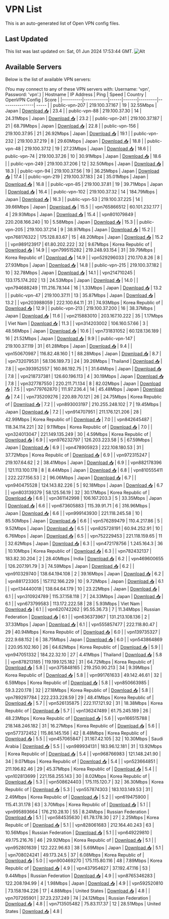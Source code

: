 # VPN List

This is an auto-generated list of Open VPN config files.

## Last Updated

This list was last updated on: Sat, 01 Jun 2024 17:53:44 GMT.
![Alt](https://repobeats.axiom.co/api/embed/186b98318ef1479477931607c1ad7d823f12451f.svg "Repobeats analytics image")

## Available Servers

Below is the list of available VPN servers:

(You may connect to any of these VPN servers with: Username: 'vpn', Password: 'vpn'.)
| Hostname | IP Address | Ping | Speed | Country | OpenVPN Config | Score |
|----------|------------|------|-------|---------|----------------| ----- |
| public-vpn-207 | 219.100.37.167 | 19 | 32.55Mbps | Japan | [Download 📥](./configs/server_0_JP.ovpn) | 23.4 |
| public-vpn-88 | 219.100.37.30 | 14 | 24.31Mbps | Japan | [Download 📥](./configs/server_1_JP.ovpn) | 23.2 |
| public-vpn-241 | 219.100.37.187 | 21 | 68.79Mbps | Japan | [Download 📥](./configs/server_2_JP.ovpn) | 22.8 |
| public-vpn-156 | 219.100.37.95 | 21 | 26.92Mbps | Japan | [Download 📥](./configs/server_3_JP.ovpn) | 19.1 |
| public-vpn-232 | 219.100.37.219 | 8 | 29.60Mbps | Japan | [Download 📥](./configs/server_4_JP.ovpn) | 18.8 |
| public-vpn-48 | 219.100.37.12 | 19 | 27.23Mbps | Japan | [Download 📥](./configs/server_5_JP.ovpn) | 18.6 |
| public-vpn-74 | 219.100.37.26 | 10 | 30.91Mbps | Japan | [Download 📥](./configs/server_6_JP.ovpn) | 18.6 |
| public-vpn-249 | 219.100.37.206 | 12 | 32.50Mbps | Japan | [Download 📥](./configs/server_7_JP.ovpn) | 18.3 |
| public-vpn-94 | 219.100.37.56 | 19 | 36.25Mbps | Japan | [Download 📥](./configs/server_8_JP.ovpn) | 17.4 |
| public-vpn-219 | 219.100.37.183 | 24 | 35.01Mbps | Japan | [Download 📥](./configs/server_9_JP.ovpn) | 16.8 |
| public-vpn-85 | 219.100.37.81 | 19 | 39.71Mbps | Japan | [Download 📥](./configs/server_10_JP.ovpn) | 16.4 |
| public-vpn-102 | 219.100.37.32 | 14 | 184.79Mbps | Japan | [Download 📥](./configs/server_11_JP.ovpn) | 16.3 |
| public-vpn-53 | 219.100.37.225 | 14 | 39.66Mbps | Japan | [Download 📥](./configs/server_12_JP.ovpn) | 15.5 |
| vpn765866512 | 60.101.232.177 | 4 | 29.93Mbps | Japan | [Download 📥](./configs/server_13_JP.ovpn) | 15.4 |
| vpn801079849 | 220.208.166.240 | 10 | 5.58Mbps | Japan | [Download 📥](./configs/server_14_JP.ovpn) | 15.3 |
| public-vpn-205 | 219.100.37.214 | 9 | 38.97Mbps | Japan | [Download 📥](./configs/server_15_JP.ovpn) | 15.2 |
| vpn768176322 | 175.128.83.67 | 15 | 48.20Mbps | Japan | [Download 📥](./configs/server_16_JP.ovpn) | 15.2 |
| vpn989123917 | 61.80.202.222 | 32 | 9.67Mbps | Korea Republic of | [Download 📥](./configs/server_17_KR.ovpn) | 14.9 |
| vpn799515282 | 219.248.93.154 | 31 | 39.79Mbps | Korea Republic of | [Download 📥](./configs/server_18_KR.ovpn) | 14.9 |
| vpn529296033 | 210.170.8.26 | 8 | 27.93Mbps | Japan | [Download 📥](./configs/server_19_JP.ovpn) | 14.8 |
| public-vpn-215 | 219.100.37.182 | 10 | 32.78Mbps | Japan | [Download 📥](./configs/server_20_JP.ovpn) | 14.1 |
| vpn214710245 | 133.175.174.202 | 13 | 24.53Mbps | Japan | [Download 📥](./configs/server_21_JP.ovpn) | 14.0 |
| vpn794688249 | 111.216.78.144 | 16 | 1.33Mbps | Japan | [Download 📥](./configs/server_22_JP.ovpn) | 13.2 |
| public-vpn-47 | 219.100.37.11 | 13 | 35.87Mbps | Japan | [Download 📥](./configs/server_23_JP.ovpn) | 13.2 |
| vpn203988059 | 222.100.64.11 | 31 | 74.93Mbps | Korea Republic of | [Download 📥](./configs/server_24_KR.ovpn) | 12.9 |
| public-vpn-213 | 219.100.37.200 | 16 | 38.37Mbps | Japan | [Download 📥](./configs/server_25_JP.ovpn) | 11.6 |
| vpn215883010 | 203.167.10.222 | 35 | 1.17Mbps | Viet Nam | [Download 📥](./configs/server_26_VN.ovpn) | 11.3 |
| vpn314203002 | 106.160.57.66 | 3 | 48.56Mbps | Japan | [Download 📥](./configs/server_27_JP.ovpn) | 10.6 |
| vpn731831052 | 60.128.136.189 | 16 | 21.52Mbps | Japan | [Download 📥](./configs/server_28_JP.ovpn) | 9.9 |
| public-vpn-147 | 219.100.37.119 | 31 | 61.28Mbps | Japan | [Download 📥](./configs/server_29_JP.ovpn) | 9.4 |
| vpn150670987 | 116.82.48.160 | 1 | 88.28Mbps | Japan | [Download 📥](./configs/server_30_JP.ovpn) | 8.7 |
| vpn732079531 | 58.136.189.73 | 24 | 39.26Mbps | Thailand | [Download 📥](./configs/server_31_TH.ovpn) | 7.8 |
| vpn393952557 | 160.86.192.75 | 1 | 31.64Mbps | Japan | [Download 📥](./configs/server_32_JP.ovpn) | 7.8 |
| vpn218737381 | 126.60.196.113 | 4 | 30.19Mbps | Japan | [Download 📥](./configs/server_33_JP.ovpn) | 7.8 |
| vpn327787550 | 220.211.71.134 | 8 | 82.02Mbps | Japan | [Download 📥](./configs/server_34_JP.ovpn) | 7.5 |
| vpn779762870 | 111.97.236.4 | 14 | 45.48Mbps | Japan | [Download 📥](./configs/server_35_JP.ovpn) | 7.4 |
| vpn735209276 | 220.89.70.121 | 26 | 24.75Mbps | Korea Republic of | [Download 📥](./configs/server_36_KR.ovpn) | 7.2 |
| vpn893003197 | 210.255.248.102 | 7 | 19.45Mbps | Japan | [Download 📥](./configs/server_37_JP.ovpn) | 7.2 |
| vpn914707951 | 211.176.121.206 | 28 | 42.99Mbps | Korea Republic of | [Download 📥](./configs/server_38_KR.ovpn) | 7.0 |
| vpn842645487 | 118.34.114.221 | 32 | 9.11Mbps | Korea Republic of | [Download 📥](./configs/server_39_KR.ovpn) | 7.0 |
| vpn324013047 | 221.149.135.249 | 30 | 4.59Mbps | Korea Republic of | [Download 📥](./configs/server_40_KR.ovpn) | 6.9 |
| vpn976232797 | 126.203.223.58 | 5 | 67.59Mbps | Japan | [Download 📥](./configs/server_41_JP.ovpn) | 6.9 |
| vpn478905923 | 222.108.180.53 | 31 | 37.72Mbps | Korea Republic of | [Download 📥](./configs/server_42_KR.ovpn) | 6.9 |
| vpn972315247 | 219.107.64.62 | 2 | 38.41Mbps | Japan | [Download 📥](./configs/server_43_JP.ovpn) | 6.9 |
| vpn882178396 | 121.113.100.178 | 8 | 8.44Mbps | Japan | [Download 📥](./configs/server_44_JP.ovpn) | 6.8 |
| vpn810555411 | 222.227.156.53 | 2 | 96.06Mbps | Japan | [Download 📥](./configs/server_45_JP.ovpn) | 6.7 |
| vpn940475528 | 124.143.82.226 | 5 | 92.18Mbps | Japan | [Download 📥](./configs/server_46_JP.ovpn) | 6.7 |
| vpn803139379 | 58.125.56.19 | 32 | 30.17Mbps | Korea Republic of | [Download 📥](./configs/server_47_KR.ovpn) | 6.6 |
| vpn361142998 | 106.167.203.3 | 5 | 33.35Mbps | Japan | [Download 📥](./configs/server_48_JP.ovpn) | 6.6 |
| vpn673605883 | 115.39.91.71 | 6 | 316.96Mbps | Japan | [Download 📥](./configs/server_49_JP.ovpn) | 6.6 |
| vpn999143930 | 221.118.245.58 | 10 | 85.50Mbps | Japan | [Download 📥](./configs/server_50_JP.ovpn) | 6.6 |
| vpn576289479 | 110.4.217.86 | 5 | 9.52Mbps | Japan | [Download 📥](./configs/server_51_JP.ovpn) | 6.5 |
| vpn825728191 | 60.94.252.91 | 10 | 6.76Mbps | Japan | [Download 📥](./configs/server_52_JP.ovpn) | 6.5 |
| vpn752229453 | 221.118.159.65 | 11 | 32.62Mbps | Japan | [Download 📥](./configs/server_53_JP.ovpn) | 6.3 |
| vpn472178756 | 1.245.164.3 | 36 | 10.10Mbps | Korea Republic of | [Download 📥](./configs/server_54_KR.ovpn) | 6.3 |
| vpn782432137 | 183.82.30.204 | 2 | 28.40Mbps | India | [Download 📥](./configs/server_55_IN.ovpn) | 6.2 |
| vpn469600655 | 126.207.191.79 | 3 | 74.59Mbps | Japan | [Download 📥](./configs/server_56_JP.ovpn) | 6.2 |
| vpn910329740 | 138.64.194.108 | 2 | 39.16Mbps | Japan | [Download 📥](./configs/server_57_JP.ovpn) | 6.2 |
| vpn881723305 | 157.112.166.229 | 10 | 9.72Mbps | Japan | [Download 📥](./configs/server_58_JP.ovpn) | 6.1 |
| vpn134440018 | 138.64.64.179 | 10 | 23.22Mbps | Japan | [Download 📥](./configs/server_59_JP.ovpn) | 6.1 |
| vpn310924789 | 115.37.158.118 | 7 | 24.33Mbps | Japan | [Download 📥](./configs/server_60_JP.ovpn) | 6.1 |
| vpn673799583 | 113.172.222.58 | 28 | 5.93Mbps | Viet Nam | [Download 📥](./configs/server_61_VN.ovpn) | 6.1 |
| vpn620742262 | 95.55.36.73 | 7 | 11.34Mbps | Russian Federation | [Download 📥](./configs/server_62_RU.ovpn) | 6.1 |
| vpn636373967 | 131.213.108.136 | 2 | 37.33Mbps | Japan | [Download 📥](./configs/server_63_JP.ovpn) | 6.1 |
| vpn555857477 | 222.118.80.47 | 29 | 40.94Mbps | Korea Republic of | [Download 📥](./configs/server_64_KR.ovpn) | 6.0 |
| vpn139735327 | 222.9.68.152 | 6 | 38.75Mbps | Japan | [Download 📥](./configs/server_65_JP.ovpn) | 6.0 |
| vpn543864869 | 220.95.102.160 | 26 | 64.62Mbps | Korea Republic of | [Download 📥](./configs/server_66_KR.ovpn) | 5.9 |
| vpn947051332 | 184.22.32.10 | 27 | 4.41Mbps | Thailand | [Download 📥](./configs/server_67_TH.ovpn) | 5.8 |
| vpn878213185 | 119.199.125.182 | 31 | 64.72Mbps | Korea Republic of | [Download 📥](./configs/server_68_KR.ovpn) | 5.8 |
| vpn375848165 | 219.250.90.213 | 34 | 9.39Mbps | Korea Republic of | [Download 📥](./configs/server_69_KR.ovpn) | 5.8 |
| vpn991761633 | 49.142.46.61 | 32 | 6.59Mbps | Korea Republic of | [Download 📥](./configs/server_70_KR.ovpn) | 5.8 |
| vpn850663985 | 59.3.220.178 | 32 | 27.18Mbps | Korea Republic of | [Download 📥](./configs/server_71_KR.ovpn) | 5.8 |
| vpn789297784 | 222.233.228.59 | 29 | 48.41Mbps | Korea Republic of | [Download 📥](./configs/server_72_KR.ovpn) | 5.7 |
| vpn526135875 | 222.117.121.92 | 31 | 18.38Mbps | Korea Republic of | [Download 📥](./configs/server_73_KR.ovpn) | 5.7 |
| vpn136247489 | 61.75.245.189 | 26 | 48.23Mbps | Korea Republic of | [Download 📥](./configs/server_74_KR.ovpn) | 5.6 |
| vpn166515788 | 218.148.246.182 | 31 | 16.27Mbps | Korea Republic of | [Download 📥](./configs/server_75_KR.ovpn) | 5.6 |
| vpn577372452 | 115.86.145.156 | 42 | 8.48Mbps | Korea Republic of | [Download 📥](./configs/server_76_KR.ovpn) | 5.5 |
| vpn457065847 | 31.167.42.105 | 32 | 10.30Mbps | Saudi Arabia | [Download 📥](./configs/server_77_SA.ovpn) | 5.5 |
| vpn989934131 | 183.96.12.181 | 31 | 13.92Mbps | Korea Republic of | [Download 📥](./configs/server_78_KR.ovpn) | 5.4 |
| vpn968766983 | 121.148.241.90 | 34 | 9.07Mbps | Korea Republic of | [Download 📥](./configs/server_79_KR.ovpn) | 5.4 |
| vpn523664851 | 211.196.82.46 | 29 | 45.37Mbps | Korea Republic of | [Download 📥](./configs/server_80_KR.ovpn) | 5.4 |
| vpn102813699 | 221.158.255.143 | 30 | 8.02Mbps | Korea Republic of | [Download 📥](./configs/server_81_KR.ovpn) | 5.3 |
| vpn508624403 | 175.115.120.7 | 32 | 36.30Mbps | Korea Republic of | [Download 📥](./configs/server_82_KR.ovpn) | 5.3 |
| vpn557874303 | 183.103.149.53 | 31 | 2.49Mbps | Korea Republic of | [Download 📥](./configs/server_83_KR.ovpn) | 5.2 |
| vpn619475900 | 115.41.31.178 | 63 | 3.70Mbps | Korea Republic of | [Download 📥](./configs/server_84_KR.ovpn) | 5.1 |
| vpn995893664 | 176.210.28.10 | 55 | 8.24Mbps | Russian Federation | [Download 📥](./configs/server_85_RU.ovpn) | 5.1 |
| vpn584535630 | 61.78.178.30 | 27 | 2.25Mbps | Korea Republic of | [Download 📥](./configs/server_86_KR.ovpn) | 5.1 |
| vpn828061683 | 212.164.40.243 | 63 | 10.56Mbps | Russian Federation | [Download 📥](./configs/server_87_RU.ovpn) | 5.1 |
| vpn649229810 | 49.175.216.76 | 46 | 29.92Mbps | Korea Republic of | [Download 📥](./configs/server_88_KR.ovpn) | 5.1 |
| vpn952801639 | 122.222.96.63 | 38 | 5.69Mbps | Japan | [Download 📥](./configs/server_89_JP.ovpn) | 5.1 |
| vpn708024241 | 49.173.24.5 | 37 | 6.08Mbps | Korea Republic of | [Download 📥](./configs/server_90_KR.ovpn) | 5.0 |
| vpn900469270 | 175.115.80.116 | 48 | 7.89Mbps | Korea Republic of | [Download 📥](./configs/server_91_KR.ovpn) | 4.9 |
| vpn437954627 | 37.192.47.116 | 53 | 9.44Mbps | Russian Federation | [Download 📥](./configs/server_92_RU.ovpn) | 4.9 |
| vpn8765346283 | 122.208.194.99 | 4 | 1.98Mbps | Japan | [Download 📥](./configs/server_93_JP.ovpn) | 4.9 |
| vpn592520810 | 73.158.194.226 | 17 | 4.88Mbps | United States | [Download 📥](./configs/server_94_US.ovpn) | 4.8 |
| vpn707265901 | 37.23.237.249 | 74 | 24.12Mbps | Russian Federation | [Download 📥](./configs/server_95_RU.ovpn) | 4.8 |
| vpn713505482 | 75.83.117.37 | 12 | 28.51Mbps | United States | [Download 📥](./configs/server_96_US.ovpn) | 4.8 |
